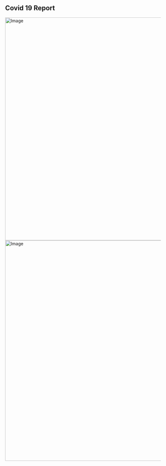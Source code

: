## Covid 19 Report
<img width="1359" height="721" alt="Image" src="https://github.com/user-attachments/assets/aa51d706-d27e-4281-a583-9174c69d8b53" />
<img width="1366" height="713" alt="Image" src="https://github.com/user-attachments/assets/1dfc3c35-f411-46ab-a1c5-cce032dd950f" />
